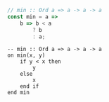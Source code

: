 ```javascript
// min :: Ord a => a -> a -> a
const min = a =>
    b => b < a
        ? b
        : a;
```


```applescript
-- min :: Ord a => a -> a -> a
on min(x, y)
    if y < x then
        y
    else
        x
    end if
end min
```